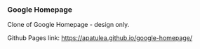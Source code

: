 ### Google Homepage 

Clone of Google Homepage - design only.

Github Pages link: https://apatulea.github.io/google-homepage/ 
